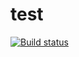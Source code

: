 # test

[![Build status](https://ci.appveyor.com/api/projects/status/t0p95f1vomp2ncdq?svg=true)](https://ci.appveyor.com/project/Poriadinsky/ajs-for-in)